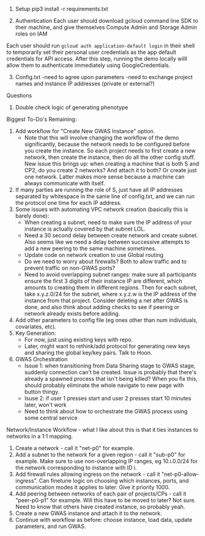 1. Setup
pip3 install -r requirements.txt

2. Authentication
Each user should download gcloud command line SDK to their machine, and give themselves Compute Admin and Storage Admin roles on IAM

Each user should run `gcloud auth application-default login` in their shell to temporarily set their personal user credentials as the app default credentials for API access. After this step, running the demo locally willl allow them to authenticate immediately using GoogleCredentials.

3. Config.txt
-need to agree upon parameters
-need to exchange project names and instance IP addresses (private or external?)


Questions
1) Double check logic of generating phenotype

Biggest To-Do's Remaining:
1) Add workflow for "Create New GWAS Instance" option.
	- Note that this will involve changing the workflow of the demo significantly, because the network needs to be configured before you create the instance. So each project needs to first create a new network, then create the instance, then do all the other config stuff. New issue this brings up: when creating a machine that is both S and CP2, do you create 2 networks? And attach it to both? Or create just one network. Latter makes more sense because a machine can always communicate with itself.
2) If many parties are running the role of S, just have all IP addresses separated by whitespace in the same line of config.txt, and we can run the protocol one time for each IP address.
3) Some issues with automating VPC network creation (basically this is barely done):
	- When creating a subnet, need to make sure the IP address of your instance is actually covered by that subnet LOL.
	- Need a 30 second delay between create network and create subnet. Also seems like we need a delay between successive attempts to add a new peering to the same machine sometimes.
	- Update code on network creation to use Global routing
	- Do we need to worry about firewalls? Both to allow traffic and to prevent traffic on non-GWAS ports?
	- Need to avoid overlapping subnet ranges: make sure all participants ensure the first 3 digits of their instance IP are different, which amounts to creating them in different regions. Then for each subnet, take x.y.z.0/24 for the subnet, where x.y.z.w is the IP address of the instance from that project. Consider deleting a net after GWAS is done, and also think about adding checks to see if peering or network already exists before adding.
4) Add other parameters to config file (eg ones other than num individuals, covariates, etc).
5) Key Generation:
	- For now, just using existing keys with repo.
	- Later, might want to rethink/add protocol for generating new keys and sharing the global key/key pairs. Talk to Hoon.
6) GWAS Orchestration
	- Issue 1: when transitioning from Data Sharing stage to GWAS stage, suddenly connection can't be created. Issue is probably that there's already a spawned process that isn't being killed? When you fix this, should probably eliminate the whole navigate to new page with button thingy.
	- Isuse 2: if user 1 presses start and user 2 presses start 10 minutes later, won't work
	- Need to think about how to orchestrate the GWAS process using some central service


Network/Instance Workflow - what I like about this is that it ties instances to networks in a 1:1 mapping.
1. Create a network - call it "net-p0" for example.
2. Add a subnet to the network for a given region - call it "sub-p0" for example. Make sure to use non-overlapping IP ranges, eg 10.i.0.0/24 for the network corresponding to instance with ID i.
3. Add firewall rules allowing ingress on the network - call it "net-p0-allow-ingress". Can finetune logic on choosing which instances, ports, and communication modes it applies to later. Give it priority 1000.
4. Add peering between networks of each pair of projects/CPs - call it "peer-p0-p1" for example. Will this have to be moved to later? Not sure. Need to know that others have created instance, so probably yeah.
5. Create a new GWAS instance and attach it to the network.
6. Continue with workflow as before: choose instance, load data, update parameters, and run GWAS.